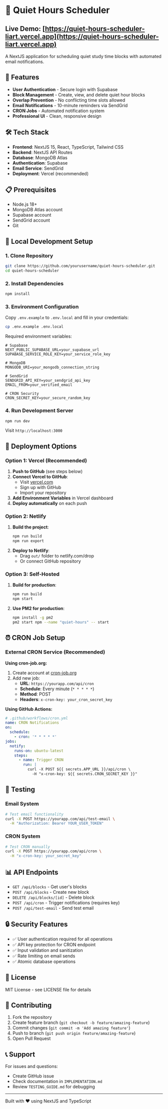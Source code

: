 # 🔔 Quiet Hours Scheduler
## Live Demo: [https://quiet-hours-scheduler-liart.vercel.app](https://quiet-hours-scheduler-liart.vercel.app)

A NextJS application for scheduling quiet study time blocks with automated email notifications.

## 🚀 Features

- **User Authentication** - Secure login with Supabase
- **Block Management** - Create, view, and delete quiet hour blocks
- **Overlap Prevention** - No conflicting time slots allowed
- **Email Notifications** - 10-minute reminders via SendGrid
- **CRON Jobs** - Automated notification system
- **Professional UI** - Clean, responsive design

## 🛠️ Tech Stack

- **Frontend**: NextJS 15, React, TypeScript, Tailwind CSS
- **Backend**: NextJS API Routes
- **Database**: MongoDB Atlas
- **Authentication**: Supabase
- **Email Service**: SendGrid
- **Deployment**: Vercel (recommended)

## 📋 Prerequisites

- Node.js 18+ 
- MongoDB Atlas account
- Supabase account
- SendGrid account
- Git

## 🔧 Local Development Setup

### 1. Clone Repository
```bash
git clone https://github.com/yourusername/quiet-hours-scheduler.git
cd quiet-hours-scheduler
```

### 2. Install Dependencies
```bash
npm install
```

### 3. Environment Configuration
Copy `.env.example` to `.env.local` and fill in your credentials:

```bash
cp .env.example .env.local
```

Required environment variables:
```env
# Supabase
NEXT_PUBLIC_SUPABASE_URL=your_supabase_url
SUPABASE_SERVICE_ROLE_KEY=your_service_role_key

# MongoDB
MONGODB_URI=your_mongodb_connection_string

# SendGrid
SENDGRID_API_KEY=your_sendgrid_api_key
EMAIL_FROM=your_verified_email

# CRON Security
CRON_SECRET_KEY=your_secure_random_key
```

### 4. Run Development Server
```bash
npm run dev
```

Visit `http://localhost:3000`

## 🚀 Deployment Options

### Option 1: Vercel (Recommended)

1. **Push to GitHub** (see steps below)
2. **Connect Vercel to GitHub**:
   - Visit [vercel.com](https://vercel.com)
   - Sign up with GitHub
   - Import your repository
3. **Add Environment Variables** in Vercel dashboard
4. **Deploy automatically** on each push

### Option 2: Netlify

1. **Build the project**:
   ```bash
   npm run build
   npm run export
   ```
2. **Deploy to Netlify**:
   - Drag `out/` folder to netlify.com/drop
   - Or connect GitHub repository

### Option 3: Self-Hosted

1. **Build for production**:
   ```bash
   npm run build
   npm start
   ```
2. **Use PM2 for production**:
   ```bash
   npm install -g pm2
   pm2 start npm --name "quiet-hours" -- start
   ```

## ⏰ CRON Job Setup

### External CRON Service (Recommended)

**Using cron-job.org:**
1. Create account at [cron-job.org](https://cron-job.org)
2. Add new job:
   - **URL**: `https://yourapp.com/api/cron`
   - **Schedule**: Every minute (`* * * * *`)
   - **Method**: POST
   - **Headers**: `x-cron-key: your_cron_secret_key`

**Using GitHub Actions:**
```yaml
# .github/workflows/cron.yml
name: CRON Notifications
on:
  schedule:
    - cron: '* * * * *'
jobs:
  notify:
    runs-on: ubuntu-latest
    steps:
      - name: Trigger CRON
        run: |
          curl -X POST ${{ secrets.APP_URL }}/api/cron \
            -H "x-cron-key: ${{ secrets.CRON_SECRET_KEY }}"
```

## 🧪 Testing

### Email System
```bash
# Test email functionality
curl -X POST https://yourapp.com/api/test-email \
  -H "Authorization: Bearer YOUR_USER_TOKEN"
```

### CRON System
```bash
# Test CRON manually
curl -X POST https://yourapp.com/api/cron \
  -H "x-cron-key: your_secret_key"
```

## 📊 API Endpoints

- `GET /api/blocks` - Get user's blocks
- `POST /api/blocks` - Create new block
- `DELETE /api/blocks/[id]` - Delete block
- `POST /api/cron` - Trigger notifications (requires key)
- `POST /api/test-email` - Send test email

## 🔒 Security Features

- ✅ User authentication required for all operations
- ✅ API key protection for CRON endpoint
- ✅ Input validation and sanitization
- ✅ Rate limiting on email sends
- ✅ Atomic database operations

## 📝 License

MIT License - see LICENSE file for details

## 🤝 Contributing

1. Fork the repository
2. Create feature branch (`git checkout -b feature/amazing-feature`)
3. Commit changes (`git commit -m 'Add amazing feature'`)
4. Push to branch (`git push origin feature/amazing-feature`)
5. Open Pull Request

## 📞 Support

For issues and questions:
- Create GitHub issue
- Check documentation in `IMPLEMENTATION.md`
- Review `TESTING_GUIDE.md` for debugging

---

Built with ❤️ using NextJS and TypeScript
